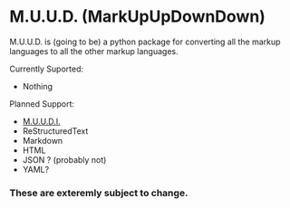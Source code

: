 # M.U.U.D. (MarkUpUpDownDown)

M.U.U.D. is (going to be) a python package for converting all the markup languages to all the other markup languages.

Currently Suported:
- Nothing

Planned Support:
- [M.U.U.D.I.](#muudi-markupupdowndown-internal)
- ReStructuredText
- Markdown
- HTML
- JSON ? (probably not)
- YAML?

### These are exteremly subject to change. 
